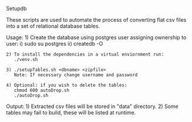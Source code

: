 Setupdb

These scripts are used to automate the process of converting flat csv files into a set of relational database tables.


Usage:	1) Create the database using postgres user assigning ownership to user:
	   i)  sudo su postgres
	   ii) createdb -O <username> <dbname>
	   
	2) To install the dependencies in a virtual enviornment run:
	   ./venv.sh 

	3) ./setupTables.sh <dbname> <zipfile> 
	   Note: If necessary change username and password

	4) Optional: if you wish to delete the tables:
	   chmod 600 autoDrop.sh
	   ./autoDrop.sh


Output: 1) Extracted csv files will be stored in "data" directory.
	2) Some tables may fail to build, these will be listed at runtime.
	
      



